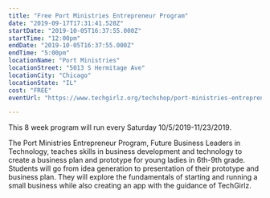```yaml
---
title: "Free Port Ministries Entrepreneur Program"
date: "2019-09-17T17:31:41.528Z"
startDate: "2019-10-05T16:37:55.000Z"
startTime: "12:00pm"
endDate: "2019-10-05T16:37:55.000Z"
endTime: "5:00pm"
locationName: "Port Ministries"
locationStreet: "5013 S Hermitage Ave"
locationCity: "Chicago"
locationState: "IL"
cost: "FREE"
eventUrl: "https://www.techgirlz.org/techshop/port-ministries-entrepreneur-program/"

---
```


This 8 week program will run every Saturday 10/5/2019-11/23/2019.

The Port Ministries Entrepreneur Program, Future Business Leaders in Technology, teaches skills in business development and technology to create a business plan and prototype for young ladies in 6th-9th grade. Students will go from idea generation to presentation of their prototype and business plan. They will explore the fundamentals of starting and running a small business while also creating an app with the guidance of TechGirlz.

